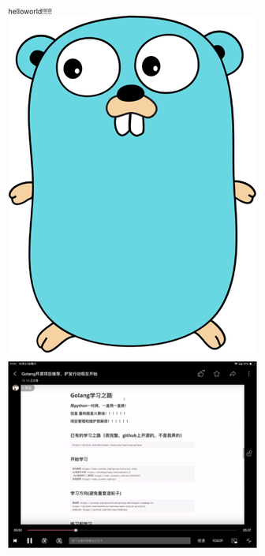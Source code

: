 helloworld!!!!!
![](https://github.com/Guohuixixi/picture_bed/blob/main/gopher.svg)

![](https://raw.githubusercontent.com/Guohuixixi/picture_bed/main/IMG_0020.png)
